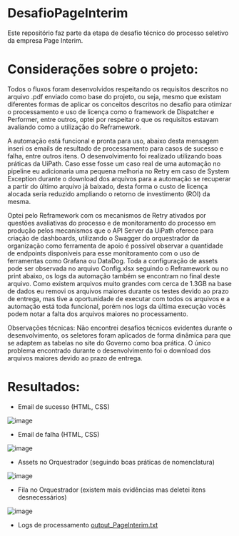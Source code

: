 # DesafioPageInterim

Este repositório faz parte da etapa de desafio técnico do processo seletivo da empresa Page Interim.

# Considerações sobre o projeto:

Todos o fluxos foram desenvolvidos respeitando os requisitos descritos no arquivo .pdf enviado como base do projeto, ou seja, mesmo que existam diferentes formas de aplicar os conceitos descritos no desafio para otimizar o processamento e uso de licença como o framework de Dispatcher e Performer, entre outros, optei por respeitar o que os requisitos estavam avaliando como a utilização do Reframework.

A automação está funcional e pronta para uso, abaixo desta mensagem inseri os emails de resultado de processamento para casos de sucesso e falha, entre outros itens. O desenvolvimento foi realizado utilizando boas práticas da UiPath. Caso esse fosse um caso real de uma automação no pipeline eu adicionaria uma pequena melhoria no Retry em caso de System Exception durante o download dos arquivos para a automação se recuperar a partir do último arquivo já baixado, desta forma o custo de licença alocada seria reduzido ampliando o retorno de investimento (ROI) da mesma. 

Optei pelo Reframework com os mecanismos de Retry ativados por questões avaliativas do processo e de monitoramento do processo em produção pelos mecanismos que o API Server da UiPath oferece para criação de dashboards, utilizando o Swagger do orquestrador da organização como ferramenta de apoio é possível observar a quantidade de endpoints disponíveis para esse monitoramento com o uso de ferramentas como Grafana ou DataDog. Toda a configuração de assets pode ser observada no arquivo Config.xlsx seguindo o Reframework ou no print abaixo, os logs da automação também se encontram no final deste arquivo. Como existem arquivos muito grandes com cerca de 1.3GB na base de dados eu removi os arquivos maiores durante os testes devido ao prazo de entrega, mas tive a oportunidade de executar com todos os arquivos e a automação está toda funcional, porém nos logs da última execução vocês podem notar a falta dos arquivos maiores no processamento.

Observações técnicas: Não encontrei desafios técnicos evidentes durante o desenvolvimento, os seletores foram aplicados de forma dinâmica para que se adaptem as tabelas no site do Governo como boa prática. O único problema encontrado durante o desenvolvimento foi o download dos arquivos maiores devido ao prazo de entrega.

# Resultados:

- Email de sucesso (HTML, CSS)

![image](https://github.com/user-attachments/assets/74f28080-10d4-4d05-a9e6-6b75f4612111)


- Email de falha (HTML, CSS)

![image](https://github.com/user-attachments/assets/49bea446-da5a-4caa-943f-f9d2c143517a)


- Assets no Orquestrador (seguindo boas práticas de nomenclatura)

![image](https://github.com/user-attachments/assets/94f6c3b7-55bc-432a-ba91-42967800a639)


- Fila no Orquestrador (existem mais evidências mas deletei itens desnecessários)

![image](https://github.com/user-attachments/assets/b2f166e1-bc15-4a13-812a-d784ddb9bfe4)


- Logs de processamento
[output_PageInterim.txt](https://github.com/user-attachments/files/17317281/output_PageInterim.txt)


